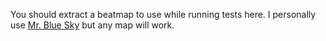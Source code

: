 You should extract a beatmap to use while running tests here. I personally use [Mr. Blue Sky](https://beatsaver.com/beatmap/570) but any map will work. 